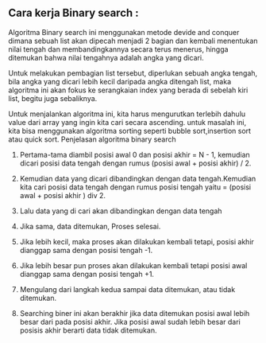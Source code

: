 ## Cara kerja Binary search :
Algoritma Binary search ini menggunakan metode devide and conquer dimana sebuah list akan dipecah menjadi 2 bagian dan kembali menentukan nilai tengah dan membandingkannya secara terus menerus, hingga ditemukan bahwa nilai tengahnya adalah angka yang dicari.

Untuk melakukan pembagian list tersebut, diperlukan sebuah angka tengah, bila angka yang dicari lebih kecil daripada angka ditengah list, maka algoritma ini akan fokus ke serangkaian index yang berada di sebelah kiri list, begitu juga sebaliknya.

Untuk menjalankan algoritma ini, kita harus mengurutkan terlebih dahulu value dari array yang ingin kita cari secara ascending. untuk masalah ini, kita bisa menggunakan algoritma sorting seperti bubble sort,insertion sort atau quick sort.
Penjelasan algoritma binary search
1. Pertama-tama diambil posisi awal 0 dan posisi akhir = N - 1, kemudian dicari posisi data tengah dengan rumus (posisi awal + posisi akhir) / 2. 
2. Kemudian data yang dicari dibandingkan dengan data tengah.Kemudian kita cari posisi data tengah dengan rumus posisi tengah yaitu = (posisi awal + posisi akhir ) div 2.

3. Lalu data yang di cari akan dibandingkan dengan data tengah
4. Jika sama, data ditemukan, Proses selesai.
5. Jika lebih kecil, maka proses akan dilakukan kembali tetapi, posisi akhir dianggap sama dengan posisi tengah -1.
6. Jika lebih besar pun proses akan dilakukan kembali tetapi posisi awal dianggap sama dengan posisi tengah +1.
7. Mengulang dari langkah kedua sampai data ditemukan, atau tidak ditemukan.
8. Searching biner ini akan berakhir jika data ditemukan posisi awal lebih besar dari pada posisi akhir. Jika posisi awal sudah lebih besar dari posisis akhir berarti data tidak ditemukan.
